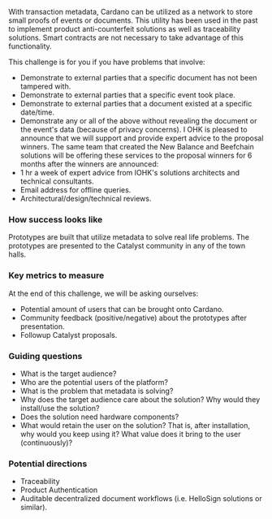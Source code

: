 With transaction metadata, Cardano can be utilized as a network to store small proofs of events or documents. This utility has been used in the past to implement product anti-counterfeit solutions as well as traceability solutions. Smart contracts are not necessary to take advantage of this functionality.

This challenge is for you if you have problems that involve:
- Demonstrate to external parties that a specific document has not been tampered with.
- Demonstrate to external parties that a specific event took place.
- Demonstrate to external parties that a document existed at a specific date/time.
- Demonstrate any or all of the above without revealing the document or the event's data (because of privacy concerns).
I
OHK is pleased to announce that we will support and provide expert advice to the proposal winners. The same team that created the New Balance and Beefchain solutions will be offering these services to the proposal winners for 6 months after the winners are announced:
- 1 hr a week of expert advice from IOHK's solutions architects and technical consultants.
- Email address for offline queries.
- Architectural/design/technical reviews.

### How success looks like
Prototypes are built that utilize metadata to solve real life problems. The prototypes are presented to the Catalyst community in any of the town halls.

### Key metrics to measure
At the end of this challenge, we will be asking ourselves:
- Potential amount of users that can be brought onto Cardano.
- Community feedback (positive/negative) about the prototypes after presentation.
- Followup Catalyst proposals.

### Guiding questions
- What is the target audience?
- Who are the potential users of the platform?
- What is the problem that metadata is solving?
- Why does the target audience care about the solution? Why would they install/use the solution?
- Does the solution need hardware components?
- What would retain the user on the solution? That is, after installation, why would you keep using it? What value does it bring to the user (continuously)?

### Potential directions
- Traceability
- Product Authentication
- Auditable decentralized document workflows (i.e. HelloSign solutions or similar).
